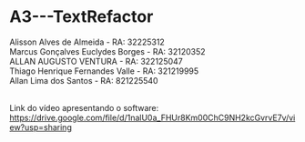 # A3---TextRefactor

Alisson Alves de Almeida - RA: 32225312 </br>
Marcus Gonçalves Euclydes Borges - RA: 32120352 </br>
ALLAN AUGUSTO VENTURA - RA: 322125047 </br>
Thiago Henrique Fernandes Valle - RA: 321219995 </br>
Allan Lima dos Santos - RA: 821225540 </br></br>

Link do vídeo apresentando o software: https://drive.google.com/file/d/1nalU0a_FHUr8Km00ChC9NH2kcGvrvE7v/view?usp=sharing

